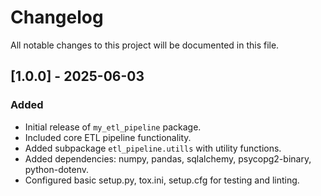 # Changelog

All notable changes to this project will be documented in this file.

## [1.0.0] - 2025-06-03
### Added
- Initial release of `my_etl_pipeline` package.
- Included core ETL pipeline functionality.
- Added subpackage `etl_pipeline.utills` with utility functions.
- Added dependencies: numpy, pandas, sqlalchemy, psycopg2-binary, python-dotenv.
- Configured basic setup.py, tox.ini, setup.cfg for testing and linting.
